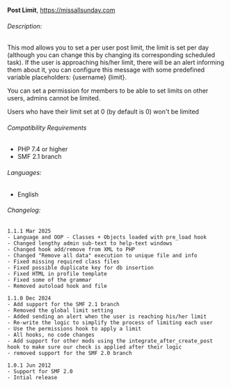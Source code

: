 **Post Limit**, https://missallsunday.com

###### Description:

This mod allows you to set a per user post limit, the limit is set per day (although you can change this by changing its corresponding scheduled task).
If the user is approaching his/her limit, there will be an alert informing them about it, you can configure this message with some predefined variable placeholders: {username} {limit}.

You can set a permission for members to be able to set limits on other users, admins cannot be limited.

Users who have their limit set at 0 (by default is 0) won't be limited


###### Compatibility Requirements

- PHP 7.4 or higher
- SMF 2.1 branch


###### Languages:

- English

###### Changelog:

```
1.1.1 Mar 2025
- Language and OOP - Classes + Objects loaded with pre_load hook
- Changed lengthy admin sub-text to help-text windows
- Changed hook add/remove from XML to PHP
- Changed "Remove all data" execution to unique file and info
- Fixed missing required class files
- Fixed possible duplicate key for db insertion
- Fixed HTML in profile template
- Fixed some of the grammar
- Removed autoload hook and file

1.1.0 Dec 2024
- Add support for the SMF 2.1 branch
- Removed the global limit setting
- Added sending an alert when the user is reaching his/her limit
- Re-write the logic to simplify the process of limiting each user
- Use the permissions hook to apply a limit
- All hooks, no code changes
- Add support for other mods using the integrate_after_create_post hook to make sure our check is applied after their logic
- removed support for the SMF 2.0 branch

1.0.1 Jun 2012
- Support for SMF 2.0
- Intial release
```
